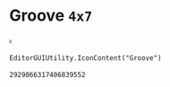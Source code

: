 # Groove `4x7`
<img src="/img/Groove.png" width=4 height=7>

``` CSharp
EditorGUIUtility.IconContent("Groove")
```
```
2929066317406839552
```
